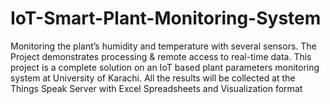 # IoT-Smart-Plant-Monitoring-System

Monitoring the plant’s humidity and temperature with several sensors. The Project demonstrates processing & remote access to real-time data. This project is a complete solution on an IoT based plant parameters monitoring system at University of Karachi. All the results will be collected at the Things Speak Server with Excel Spreadsheets and Visualization format
